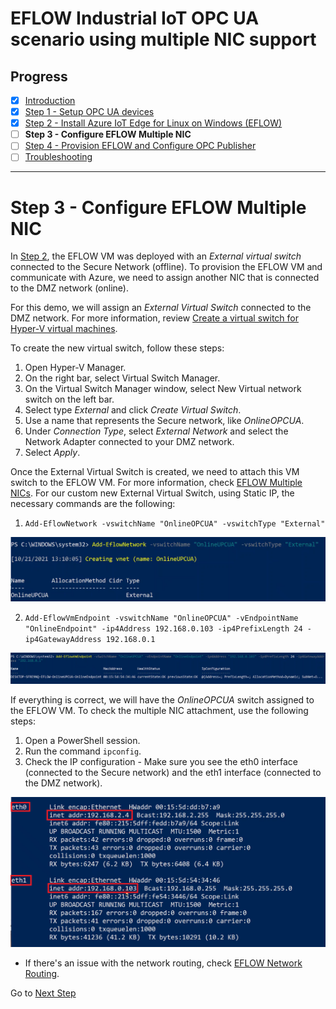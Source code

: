 # EFLOW Industrial IoT OPC UA scenario using multiple NIC support
## Progress

- [x] [Introduction](../README.md)  
- [x] [Step 1 - Setup OPC UA devices](./Setup%20OPC%20UA%20Devices.MD) 
- [x] [Step 2 - Install Azure IoT Edge for Linux on Windows (EFLOW)](./Install%20Azure%20IoT%20Edge%20for%20Linux%20on%20Windows.MD)
- [ ] **Step 3 - Configure EFLOW Multiple NIC**
- [ ] [Step 4 - Provision EFLOW and Configure OPC Publisher](./Provision%20EFLOW%20and%20Configure%20OPC%20Publisher.MD)  
- [ ] [Troubleshooting](./Troubleshooting.MD)  
---


# Step 3 - Configure EFLOW Multiple NIC
In [Step 2](./Install%20Azure%20IoT%20Edge%20for%20Linux%20on%20Windows.MD), the EFLOW VM was deployed with an _External virtual switch_ connected to the Secure Network (offline). To provision the EFLOW VM and communicate with Azure, we need to assign another NIC that is connected to the DMZ network (online). 

For this demo, we will assign an _External Virtual Switch_ connected to the DMZ network. For more information, review [Create a virtual switch for Hyper-V virtual machines](https://docs.microsoft.com/en-us/windows-server/virtualization/hyper-v/get-started/create-a-virtual-switch-for-hyper-v-virtual-machines). 

To create the new virtual switch, follow these steps:

1. Open Hyper-V Manager.
2. On the right bar, select Virtual Switch Manager. 
3. On the Virtual Switch Manager window, select New Virtual network switch on the left bar.
4. Select type _External_ and click _Create Virtual Switch_.
5. Use a name that represents the Secure network, like _OnlineOPCUA_.
6. Under _Connection Type_, select _External Network_ and select the Network Adapter connected to your DMZ network.
7. Select _Apply_.

Once the External Virtual Switch is created, we need to attach this VM switch to the EFLOW VM. For more information, check [EFLOW Multiple NICs](https://github.com/Azure/iotedge-eflow/wiki/Multiple-NICs). For our custom new External Virtual Switch, using Static IP, the necessary commands are the following: 

1. `Add-EflowNetwork -vswitchName "OnlineOPCUA" -vswitchType "External"`

![Add-EflowNetwork](./../Images/Add-EflowNetwork.png)

2. `Add-EflowVmEndpoint -vswitchName "OnlineOPCUA" -vEndpointName "OnlineEndpoint" -ip4Address 192.168.0.103 -ip4PrefixLength 24 -ip4GatewayAddress 192.168.0.1`

![Add-EflowNetwork](./../Images/Add-EflowVmEndpoint.png)

If everything is correct, we will have the _OnlineOPCUA_ switch assigned to the EFLOW VM. To check the multiple NIC attachment, use the following steps:

1. Open a PowerShell session.
2. Run the command `ipconfig`.
3. Check the IP configuration - Make sure you see the eth0 interface (connected to the Secure network) and the eth1 interface (connected to the DMZ network).

![Ifconfig Multiple NIC](./../Images/ifconfig-multiple-nic.png)

 * If there's an issue with the network routing, check [EFLOW Network Routing](./../../routing/README.md).


 Go to [Next Step](./Provision%20EFLOW%20and%20Configure%20OPC%20Publisher.MD)  
